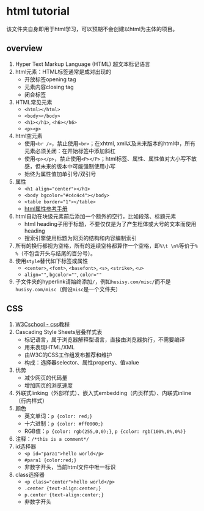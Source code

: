 # html tutorial

该文件夹自身即用于html学习，可以预期不会创建以html为主体的项目。

## overview

1. Hyper Text Markup Language (HTML) 超文本标记语言
2. html元素：HTML标签通常是成对出现的
   * 开放标签opening tag
   * 元素内容closing tag
   * 闭合标签
3. HTML常见元素
   * `<html></html>`
   * `<body></body>`
   * `<h1></h1>`, `<h6></h6>`
   * `<p><p>`
4. html空元素
   * 使用`<br />`，禁止使用`<br>`；在xhtml, xml以及未来版本的html中，所有元素必须关闭：在开始标签中添加斜杠
   * 使用`<p></p>`，禁止使用`<P></P>`；html标签、属性、属性值对大小写不敏感，但未来的版本中可能强制使用小写
   * 始终为属性值加单引号/双引号
5. 属性
   * `<h1 align="center"></h1>`
   * `<body bgcolor="#c4c4c4"></body>`
   * `<table border="1"></table>`
   * [html属性参考手册](http://www.w3school.com.cn/tags/index.asp)
6. html自动在块级元素前后添加一个额外的空行，比如段落、标题元素
   * html heading子用于标题，不要仅仅是为了产生粗体或大号的文本而使用heading
   * 搜索引擎使用标题为网页的结构和内容编制索引
7. 所有的换行都视为空格，所有的连续空格都算作一个空格，即`%\t \n%`等价于`% %`（不包含开头与结尾的百分号）。
8. 使用`style`替代如下标签或属性
   * `<center>`, `<font>`, `<basefont>`, `<s>`, `<strike>`, `<u>`
   * `align=""`, `bgcolor=""`, `color=""`
9. 子文件夹的hyperlink请始终添加`/`，例如`husisy.com/misc/`而不是`husisy.com/misc`（假设`misc`是一个文件夹）

## CSS

1. [W3Cschool - css教程](https://www.w3cschool.cn/css/)
2. Cascading Style Sheets层叠样式表
   * 标记语言，属于浏览器解释型语言，直接由浏览器执行，不需要编译
   * 用来表现HTML/XML
   * 由W3C的CSS工作组发布推荐和维护
   * 构成：选择器selector、属性property、值value
3. 优势
   * 减少网页的代码量
   * 增加网页的浏览速度
4. 外联式linking（外部样式）、嵌入式embedding（内页样式）、内联式inline（行内样式）
5. 颜色
   * 英文单词：`p {color: red;}`
   * 十六进制：`p {color: #ff0000;}`
   * RGB值：`p {color: rgb(255,0,0);}`, `p {color: rgb(100%,0%,0%)}`
6. 注释：`/*this is a comment*/`
7. id选择器
   * `<p id="para1">hello world</p>`
   * `#para1 {color:red;}`
   * 非数字开头，当前html文件中唯一标识
8. class选择器
   * `<p class="center">hello world</p>`
   * `.center {text-align:center;}`
   * `p.center {text-align:center;}`
   * 非数字开头
